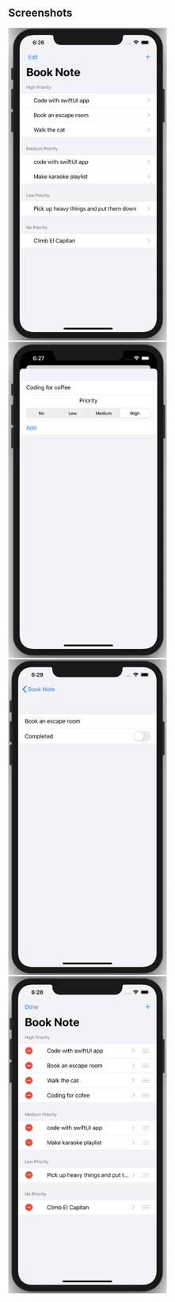 ##  Screenshots

<img src="Images/home.png" width="320" alt="Home">
<img src="Images/add.png" width="320" alt="Add">
<img src="Images/update.png" width="320" alt="Update">
<img src="Images/edit.png" width="320" alt="Edit">

